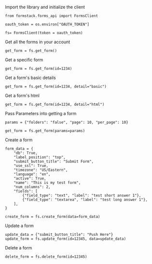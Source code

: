 Import the library and initialize the client
```
from formstack.forms_api import FormsClient

oauth_token = os.environ["OAUTH_TOKEN"]

fs= FormsClient(token = oauth_token)
```

Get all the forms in your account

```
get_form = fs.get_form()
```

Get a specific form
```
get_form = fs.get_form(id=1234)
```
Get a form's basic details
```
get_form = fs.get_form(id=1234, detail="basic")
```
Get a form's html
```
get_form = fs.get_form(id=1234, detail="html")
```
Pass Parameters into getting a form
```
params = {"folders": "false", "page": 10, "per_page": 10}

get_form = fs.get_form(params=params)

```

Create a form
```
form_data = {
    "db": True,
    "label_position": "top",
    "submit_button_title": "Submit Form",
    "use_ssl": True,
    "timezone": "US/Eastern",
    "language": "en",
    "active": True,
    "name": "This is my test form",
    "num_columns": 2,
    "fields": [
        {"field_type": "text", "label": "test short answer 1"},
        {"field_type": "textarea", "label": "test long answer 1"},
    ],
}

create_form = fs.create_form(data=form_data)
```

Update a form
```
update_data = {"submit_button_title": "Push Here"}
update_form = fs.update_form(id=12345, data=update_data)
```

Delete a form
```
delete_form = fs.delete_form(id=12345)
```